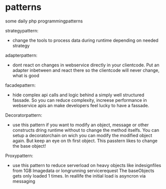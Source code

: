 # patterns
some daily php programmingpatterns 

strategypattern:
- change the tools to process data during runtime depending on needed strategy

adapterpattern:
- dont react on changes in webservice directly in your clientcode. Put an adapter inbetween and react there
  so the clientcode will never change, what is good

facadepattern:
- hide complex api calls and logic behind a simply well structured fassade. So you can reduce complexity, increese performance in webservice apis an
  make developers feel lucky to have a fassade.

Decoratorpattern:
- use this pattern if you want to modify an object, message or other constructs dring runtime without to change the method itselfs.
  You can setup a decoratorchain on wich you can modify the modified object again. But keep an eye on th first object. This passtern likes to change the 
  base object! 

Proxypattern:
- use this pattern to reduce serverload on heavy objects like indesignfiles from 1GB Imagedata or longrunning servicerequest
  The baseObjects gets only loaded 1 times. In reallife the initial load is asyncron via messaging

 
  
  
  
